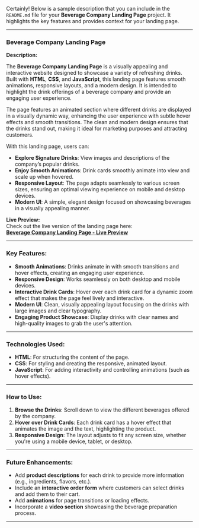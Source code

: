 Certainly! Below is a sample description that you can include in the `README.md` file for your **Beverage Company Landing Page** project. It highlights the key features and provides context for your landing page.

---

### Beverage Company Landing Page

**Description:**

The **Beverage Company Landing Page** is a visually appealing and interactive website designed to showcase a variety of refreshing drinks. Built with **HTML**, **CSS**, and **JavaScript**, this landing page features smooth animations, responsive layouts, and a modern design. It is intended to highlight the drink offerings of a beverage company and provide an engaging user experience.

The page features an animated section where different drinks are displayed in a visually dynamic way, enhancing the user experience with subtle hover effects and smooth transitions. The clean and modern design ensures that the drinks stand out, making it ideal for marketing purposes and attracting customers.

With this landing page, users can:
- **Explore Signature Drinks**: View images and descriptions of the company’s popular drinks.
- **Enjoy Smooth Animations**: Drink cards smoothly animate into view and scale up when hovered.
- **Responsive Layout**: The page adapts seamlessly to various screen sizes, ensuring an optimal viewing experience on mobile and desktop devices.
- **Modern UI**: A simple, elegant design focused on showcasing beverages in a visually appealing manner.

**Live Preview:**  
Check out the live version of the landing page here:  
[**Beverage Company Landing Page - Live Preview**](https://anmol-2004.github.io/Landing-Page/)

---

### Key Features:
- **Smooth Animations**: Drinks animate in with smooth transitions and hover effects, creating an engaging user experience.
- **Responsive Design**: Works seamlessly on both desktop and mobile devices.
- **Interactive Drink Cards**: Hover over each drink card for a dynamic zoom effect that makes the page feel lively and interactive.
- **Modern UI**: Clean, visually appealing layout focusing on the drinks with large images and clear typography.
- **Engaging Product Showcase**: Display drinks with clear names and high-quality images to grab the user's attention.

---

### Technologies Used:
- **HTML**: For structuring the content of the page.
- **CSS**: For styling and creating the responsive, animated layout.
- **JavaScript**: For adding interactivity and controlling animations (such as hover effects).
  
---

### How to Use:
1. **Browse the Drinks**: Scroll down to view the different beverages offered by the company.
2. **Hover over Drink Cards**: Each drink card has a hover effect that animates the image and the text, highlighting the product.
3. **Responsive Design**: The layout adjusts to fit any screen size, whether you're using a mobile device, tablet, or desktop.

---

### Future Enhancements:
- Add **product descriptions** for each drink to provide more information (e.g., ingredients, flavors, etc.).
- Include an **interactive order form** where customers can select drinks and add them to their cart.
- Add **animations** for page transitions or loading effects.
- Incorporate a **video section** showcasing the beverage preparation process.

---
